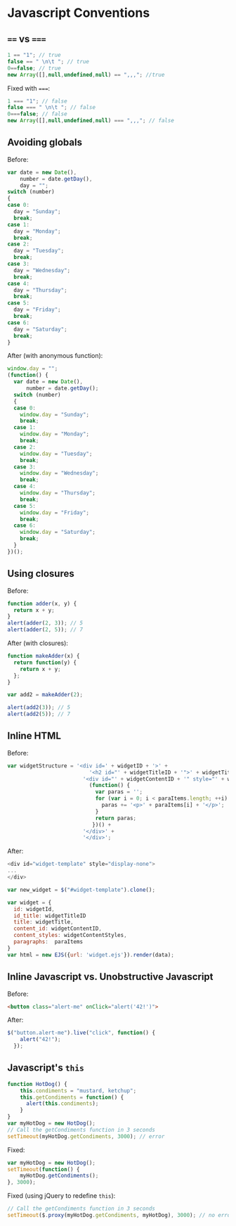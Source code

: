 Javascript Conventions
======================

`==` vs `===`
---

```javascript
1 == "1"; // true
false == " \n\t "; // true
0==false; // true
new Array([],null,undefined,null) == ",,,"; //true
```

Fixed with `===`:

```javascript
1 === "1"; // false
false === " \n\t "; // false
0===false; // false
new Array([],null,undefined,null) === ",,,"; // false
```

Avoiding globals
---

Before:

```javascript
var date = new Date(),
    number = date.getDay(),
    day = "";
switch (number)
{
case 0:
  day = "Sunday";
  break;
case 1:
  day = "Monday";
  break;
case 2:
  day = "Tuesday";
  break;
case 3:
  day = "Wednesday";
  break;
case 4:
  day = "Thursday";
  break;
case 5:
  day = "Friday";
  break;
case 6:
  day = "Saturday";
  break;
}
```

After (with anonymous function):

```javascript
window.day = "";
(function() {
  var date = new Date(),
      number = date.getDay();
  switch (number)
  {
  case 0:
    window.day = "Sunday";
    break;
  case 1:
    window.day = "Monday";
    break;
  case 2:
    window.day = "Tuesday";
    break;
  case 3:
    window.day = "Wednesday";
    break;
  case 4:
    window.day = "Thursday";
    break;
  case 5:
    window.day = "Friday";
    break;
  case 6:
    window.day = "Saturday";
    break;
  }
})();
```

Using closures
---

Before:

```javascript
function adder(x, y) {
  return x + y;
}
alert(adder(2, 3)); // 5
alert(adder(2, 5)); // 7
```

After (with closures):

```javascript
function makeAdder(x) {
  return function(y) {
    return x + y;
  };
}

var add2 = makeAdder(2);

alert(add2(3)); // 5
alert(add2(5)); // 7
```

Inline HTML
---

Before:

```javascript
var widgetStructure = '<div id=' + widgetID + '>' +
	                      '<h2 id="' + widgetTitleID + '">' + widgetTitle + '</h2>' +
                        '<div id="' + widgetContentID + '" style="' + widgetContentStyles + '">' +
                          (function() {
                            var paras = '';
                            for (var i = 0; i < paraItems.length; ++i) {
                              paras += '<p>' + paraItems[i] + '</p>';
                            }
                            return paras;
                           })() +
                        '</div>' +
	                    '</div>';
```

After:

```javascript
<div id="widget-template" style="display-none">
...
</div>

var new_widget = $("#widget-template").clone();
```


```javascript
var widget = {
  id: widgetId,
  id_title: widgetTitleID
  title: widgetTitle,
  content_id: widgetContentID, 
  content_styles: widgetContentStyles,
  paragraphs:  paraItems
}
var html = new EJS({url: 'widget.ejs'}).render(data);
```

Inline Javascript vs. Unobstructive Javascript
---

Before:

```html
<button class="alert-me" onClick="alert('42!')">
```

After:

```javascript
$("button.alert-me").live("click", function() {
    alert("42!");
  });
```

Javascript's `this`
---

```javascript
function HotDog() {
    this.condiments = "mustard, ketchup";
    this.getCondiments = function() {
      alert(this.condiments);
    }
}
var myHotDog = new HotDog();
// Call the getCondiments function in 3 seconds
setTimeout(myHotDog.getCondiments, 3000); // error
```

Fixed:

```javascript
var myHotDog = new HotDog();
setTimeout(function() {
    myHotDog.getCondiments();
}, 3000);
```

Fixed (using jQuery to redefine `this`):

```javascript
// Call the getCondiments function in 3 seconds
setTimeout($.proxy(myHotDog.getCondiments, myHotDog), 3000); // no error
```